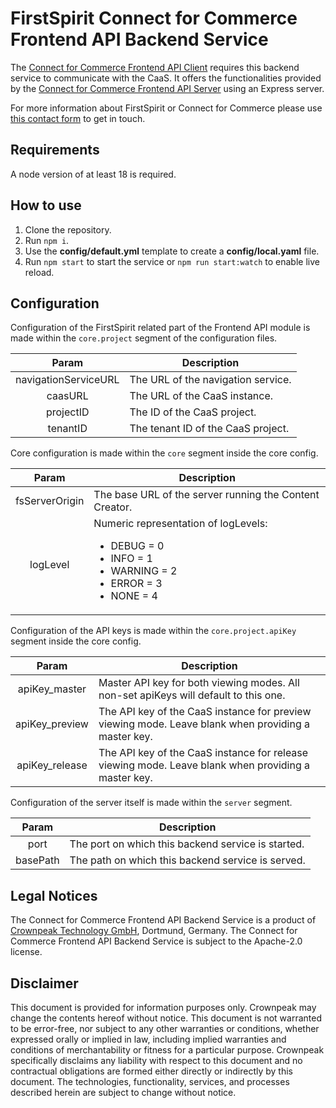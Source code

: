 # FirstSpirit Connect for Commerce Frontend API Backend Service

The [Connect for Commerce Frontend API Client](https://www.npmjs.com/package/fcecom-frontend-api-client) requires this
backend service to communicate with the CaaS.
It offers the functionalities provided by
the [Connect for Commerce Frontend API Server](https://www.npmjs.com/package/fcecom-frontend-api-server) using an
Express server.

For more information about FirstSpirit or Connect for Commerce please
use [this contact form](https://www.crownpeak.com/contact-us) to get in touch.

## Requirements

A node version of at least 18 is required.

## How to use

1. Clone the repository.
2. Run `npm i`.
3. Use the **config/default.yml** template to create a **config/local.yaml** file.
4. Run `npm start` to start the service or `npm run start:watch` to enable live reload.

## Configuration

Configuration of the FirstSpirit related part of the Frontend API module is made within the `core.project` segment of
the
configuration files.

|        Param         | Description                                        |
|:--------------------:|----------------------------------------------------|
| navigationServiceURL | The URL of the navigation service.                 |
|       caasURL        | The URL of the CaaS instance.                      |
|      projectID       | The ID of the CaaS project.                        |
|       tenantID       | The tenant ID of the CaaS project.                 |

Core configuration is made within the `core` segment inside the core config.

|     Param     | Description                                                                                                                              |
|:-------------:|------------------------------------------------------------------------------------------------------------------------------------------|
| fsServerOrigin | The base URL of the server running the Content Creator.                                                                                  |
|   logLevel    | Numeric representation of logLevels:<ul><li>DEBUG = 0</li><li>INFO = 1</li><li>WARNING = 2</li><li>ERROR = 3</li><li>NONE = 4</li></ul>  |

Configuration of the API keys is made within the `core.project.apiKey` segment inside the core config.

|      Param       | Description                                                                                         |
|:----------------:|-----------------------------------------------------------------------------------------------------|
|  apiKey_master   | Master API key for both viewing modes. All non-set apiKeys will default to this one.                |
|  apiKey_preview  | The API key of the CaaS instance for preview viewing mode. Leave blank when providing a master key. |
|  apiKey_release  | The API key of the CaaS instance for release viewing mode. Leave blank when providing a master key. |

Configuration of the server itself is made within the `server` segment.

|      Param       | Description                                             |
|:----------------:| ------------------------------------------------------- |
|       port       | The port on which this backend service is started.      |
|     basePath     | The path on which this backend service is served.       |

## Legal Notices

The Connect for Commerce Frontend API Backend Service is a product of [Crownpeak Technology GmbH](https://www.crownpeak.com), Dortmund, Germany. The Connect for Commerce Frontend API Backend Service is subject to the Apache-2.0 license.

## Disclaimer

This document is provided for information purposes only. Crownpeak may change the contents hereof without notice. This document is not warranted to be error-free, nor subject to any other warranties or conditions, whether expressed orally or implied in law, including implied warranties and conditions of merchantability or fitness for a particular purpose. Crownpeak specifically disclaims any liability with respect to this document and no contractual obligations are formed either directly or indirectly by this document. The technologies, functionality, services, and processes described herein are subject to change without notice.